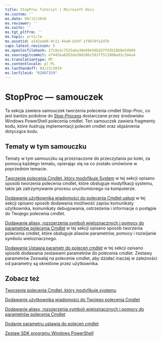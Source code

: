 ```yaml
---
title: StopProc Tutorial | Microsoft Docs
ms.custom: ''
ms.date: 09/13/2016
ms.reviewer: ''
ms.suite: ''
ms.tgt_pltfrm: ''
ms.topic: article
ms.assetid: a142aeb6-9c11-44a0-b34f-1f9470fa347b
caps.latest.revision: 5
ms.openlocfilehash: 27c8e2c7525aba38e69e50b2b7fd3b18b8e54989
ms.sourcegitcommit: e7445ba8203da304286c591ff513900ad1c244a4
ms.translationtype: MT
ms.contentlocale: pl-PL
ms.lasthandoff: 04/23/2019
ms.locfileid: "62067319"
---
```

# <a name="stopproc-tutorial"></a>StopProc — samouczek

Ta sekcja zawiera samouczek tworzenia polecenia cmdlet Stop-Proc, co jest bardzo podobne do [Stop-Process](/powershell/module/Microsoft.PowerShell.Management/Stop-Process) dostarczane przez środowisko Windows PowerShell polecenia cmdlet. Ten samouczek zawiera fragmenty kodu, które ilustrują implementacji poleceń cmdlet oraz objaśnienia dotyczące kodu.

## <a name="topics-in-this-tutorial"></a>Tematy w tym samouczku

Tematy w tym samouczku są przeznaczone do przeczytania po kolei, za pomocą każdego tematu, opierając się na co zostało omówione w poprzednim temacie.

[Tworzenie polecenia Cmdlet, który modyfikuje System](./creating-a-cmdlet-that-modifies-the-system.md) w tej sekcji opisano sposób tworzenia polecenia cmdlet, które obsługuje modyfikacji systemu, takie jak zatrzymywanie procesu uruchomionego na komputerze.

[Dodawanie użytkownika wiadomości do polecenia Cmdlet usługi](./adding-user-messages-to-your-cmdlet.md) w tej sekcji opisano sposób dodawania możliwość zapisu komunikaty użytkownika, komunikaty debugowania, ostrzeżenia i informacje o postępie do Twojego polecenia cmdlet.

[Dodawanie aliasy, rozszerzenia symboli wieloznacznych i pomocy do parametrów polecenia Cmdlet](./adding-aliases-wildcard-expansion-and-help-to-cmdlet-parameters.md) w tej sekcji opisano sposób tworzenia polecenia cmdlet, które obsługuje aliasów parametrów, pomocy i rozwijanie symbolu wieloznacznego.

[Dodawanie Ustawia parametr do poleceń cmdlet](./adding-parameter-sets-to-a-cmdlet.md) w tej sekcji opisano sposób dodawania zestawami parametrów do polecenia cmdlet. Zestawy parametrów Zezwalaj na polecenie cmdlet, aby działać inaczej w zależności od parametry są określone przez użytkownika.

## <a name="see-also"></a>Zobacz też

[Tworzenie polecenia Cmdlet, który modyfikuje systemu](./creating-a-cmdlet-that-modifies-the-system.md)

[Dodawanie użytkownika wiadomości do Twojego polecenia Cmdlet](./adding-user-messages-to-your-cmdlet.md)

[Dodawanie aliasy, rozszerzenia symboli wieloznacznych i pomocy do parametrów polecenia Cmdlet](./adding-aliases-wildcard-expansion-and-help-to-cmdlet-parameters.md)

[Dodanie parametru ustawia do poleceń cmdlet](./adding-parameter-sets-to-a-cmdlet.md)

[Zestaw SDK programu Windows PowerShell](../windows-powershell-reference.md)
